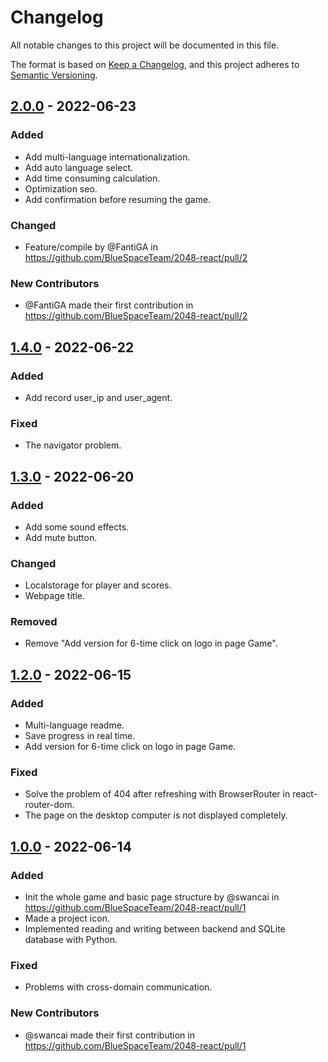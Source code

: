 <!--
 * @Author: fantiga
 * @Date: 2022-07-02 15:40:37
 * @LastEditTime: 2022-07-02 16:47:12
 * @LastEditors: fantiga
 * @Description: 
 * @FilePath: /2048-react/CHANGELOG.md
-->

# Changelog

All notable changes to this project will be documented in this file.

The format is based on [Keep a Changelog](https://keepachangelog.com/en/1.0.0/),
and this project adheres to [Semantic Versioning](https://semver.org/spec/v2.0.0.html).

## [2.0.0] - 2022-06-23

### Added

- Add multi-language internationalization.
- Add auto language select.
- Add time consuming calculation.
- Optimization seo.
- Add confirmation before resuming the game.

### Changed

- Feature/compile by @FantiGA in https://github.com/BlueSpaceTeam/2048-react/pull/2

### New Contributors

- @FantiGA made their first contribution in https://github.com/BlueSpaceTeam/2048-react/pull/2

## [1.4.0] - 2022-06-22

### Added

- Add record user_ip and user_agent.

### Fixed

- The navigator problem.

## [1.3.0] - 2022-06-20

### Added

- Add some sound effects.
- Add mute button.

### Changed

- Localstorage for player and scores.
- Webpage title.

### Removed

- Remove "Add version for 6-time click on logo in page Game".

## [1.2.0] - 2022-06-15

### Added

- Multi-language readme.
- Save progress in real time.
- Add version for 6-time click on logo in page Game.

### Fixed

- Solve the problem of 404 after refreshing with BrowserRouter in react-router-dom.
- The page on the desktop computer is not displayed completely.

## [1.0.0] - 2022-06-14

### Added

- Init the whole game and basic page structure by @swancai in https://github.com/BlueSpaceTeam/2048-react/pull/1
- Made a project icon.
- Implemented reading and writing between backend and SQLite database with Python.

### Fixed

- Problems with cross-domain communication.

### New Contributors
- @swancai made their first contribution in https://github.com/BlueSpaceTeam/2048-react/pull/1

[2.0.0]: https://github.com/BlueSpaceTeam/2048-react/compare/v1.4.0...v2.0.0
[1.4.0]: https://github.com/BlueSpaceTeam/2048-react/compare/v1.3.0...v1.4.0
[1.3.0]: https://github.com/BlueSpaceTeam/2048-react/compare/v1.2.0...v1.3.0
[1.2.0]: https://github.com/BlueSpaceTeam/2048-react/compare/v1.0.0...v1.2.0
[1.0.0]: https://github.com/BlueSpaceTeam/2048-react/commits/v1.0.0

